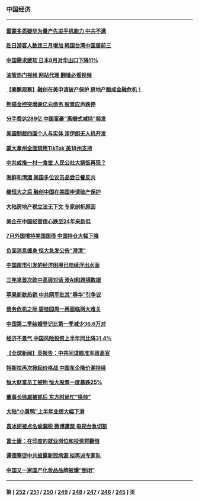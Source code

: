 ### 中国经济
---
#### [雷蒙多质疑华为量产先进手机能力 中共不满](../../pages/ncid283/n14077863.md?09210045) 
#### [赴日游客人数连三月增加 韩国台湾中国居前三](../../pages/ncid283/n14077836.md?09210045) 
#### [中国需求疲软 日本8月对华出口下降11%](../../pages/ncid283/n14077614.md?09210045) 
#### [油管热门视频 网站代理 翻墙必看视频](http://138.2.39.72:81/youtube.html?epic-marker?09210045)
#### [【秦鹏观察】融创在美申请破产保护 房地产酿成金融危机！](../../pages/ncid283/n14077210.md?09210045) 
#### [熊猫金控突增逾亿元债务 股票应声跌停](../../pages/ncid283/n14077318.md?09210045) 
#### [分手费达289亿 中国富豪“离婚式减持”频发](../../pages/ncid283/n14077049.md?09210045) 
#### [美国制裁四国个人与实体 涉伊朗无人机开发](../../pages/ncid283/n14077046.md?09210045) 
#### [蒙大拿州全面禁用TikTok 美18州支持](../../pages/ncid283/n14076876.md?09210045) 
#### [中共或推一村一食堂 人民公社大锅饭再现？](../../pages/ncid283/n14076760.md?09210045) 
#### [海鲜和清酒 美国多位议员品尝日餐反共](../../pages/ncid283/n14076981.md?09210045) 
#### [继恒大之后 融创中国在美国申请破产保护](../../pages/ncid283/n14076747.md?09210045) 
#### [大陆房地产税立法无下文 专家剖析原因](../../pages/ncid283/n14076599.md?09210045) 
#### [美企在中国经营信心跌至24年来新低](../../pages/ncid283/n14076684.md?09210045) 
#### [7月外国增持美国国债 中国持仓大幅下降](../../pages/ncid283/n14076524.md?09210045) 
#### [负面消息缠身 恒大急发公告“澄清”](../../pages/ncid283/n14076499.md?09210045) 
#### [中国房市引发的经济困境已陆续浮出水面](../../pages/ncid283/n14076493.md?09210045) 
#### [三年来首次欧中高层对话 涉AI和跨境数据](../../pages/ncid283/n14076480.md?09210045) 
#### [苹果新款热销 中共网军批其“辱华”引争议](../../pages/ncid283/n14075688.md?09210045) 
#### [债务危机之际 碧桂园周一再面临两大难关](../../pages/ncid283/n14076391.md?09210045) 
#### [中国第二季结婚登记比第一季减少36.6万对](../../pages/ncid283/n14076083.md?09210045) 
#### [经济不景气 中国风险投资上半年同比降31.4%](../../pages/ncid283/n14076087.md?09210045) 
#### [【全球新闻】英报告：中共间谍瞄准军政高官](../../pages/ncid283/n14076085.md?09210045) 
#### [特斯拉再次掀起价格战 中国车企降价潮持续](../../pages/ncid283/n14075743.md?09210045) 
#### [恒大财富员工被拘 恒大股票一度暴跌25%](../../pages/ncid283/n14075989.md?09210045) 
#### [董事长徐雄被抓后 东方时尚忙“换帅”](../../pages/ncid283/n14075910.md?09210045) 
#### [大陆“小黄鸭”上半年业绩大幅下滑](../../pages/ncid283/n14075773.md?09210045) 
#### [袁冰妍被点名偷漏税 微博遭禁 电视台急切割](../../pages/ncid283/n14075660.md?09210045) 
#### [富士康：在印度的就业岗位和投资将翻倍](../../pages/ncid283/n14075682.md?09210045) 
#### [谭德塞促中共披露新冠病源 拟再派专家队](../../pages/ncid283/n14075549.md?09210045) 
#### [中国又一家国产化妆品品牌被爆“倒闭”](../../pages/ncid283/n14075246.md?09210045) 

---
#### 第 [ [252](./252.md?09210045) / [251](./251.md?09210045) / [250](./250.md?09210045) / [249](./249.md?09210045) / [248](./248.md?09210045) / [247](./247.md?09210045) / [246](./246.md?09210045) / [245](./245.md?09210045) ] 页
